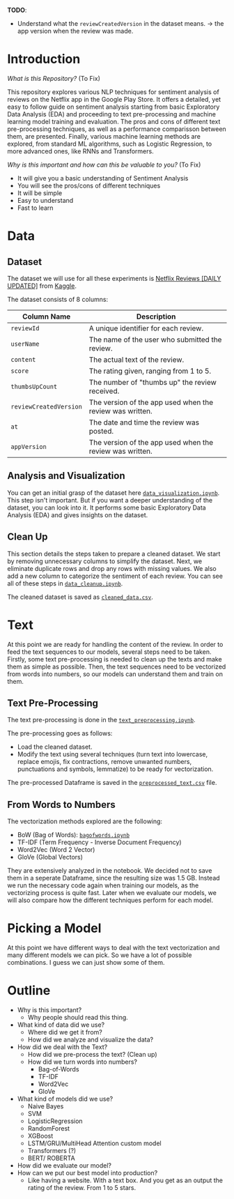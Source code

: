 **TODO**:

- Understand what the `reviewCreatedVersion` in the dataset means. -> the app version when the review was made.

# Introduction 

*What is this Repository?* (To Fix)

This repository explores various NLP techniques for sentiment analysis of reviews on the Netflix app in the Google Play Store. It offers a detailed, yet easy to follow guide on sentiment analysis starting from basic Exploratory Data Analysis (EDA) and proceeding to text pre-processing and machine learning model training and evaluation. The pros and cons of different text pre-processing techniques, as well as a performance comparisson between them, are presented. Finally, various machine learning methods are explored, from standard ML algorithms, such as Logistic Regression, to more advanced ones, like RNNs and Transformers.

*Why is this important and how can this be valuable to you?* (To Fix)

- It will give you a basic understanding of Sentiment Analysis
- You will see the pros/cons of different techniques
- It will be simple
- Easy to understand
- Fast to learn

# Data

## Dataset

The dataset we will use for all these experiments is [Netflix Reviews \[DAILY UPDATED\]](https://www.kaggle.com/datasets/ashishkumarak/netflix-reviews-playstore-daily-updated/data) from [Kaggle](https://www.kaggle.com/).

The dataset consists of 8 columns:

| Column Name            | Description                                        |
|------------------------|----------------------------------------------------|
| `reviewId`             | A unique identifier for each review.               |
| `userName`             | The name of the user who submitted the review.     |
| `content`              | The actual text of the review.                     |
| `score`                | The rating given, ranging from 1 to 5.             |
| `thumbsUpCount`        | The number of "thumbs up" the review received.     |
| `reviewCreatedVersion` | The version of the app used when the review was written. |
| `at`                   | The date and time the review was posted.           |
| `appVersion`           | The version of the app used when the review was written. |


## Analysis and Visualization

You can get an initial grasp of the dataset here [`data_visualization.ipynb`](data_visualization.ipynb). This step isn't important. But if you want a deeper understanding of the dataset, you can look into it. It performs some basic Exploratory Data Analysis (EDA) and gives insights on the dataset.

## Clean Up

This section details the steps taken to prepare a cleaned dataset. We start by removing unnecessary columns to simplify the dataset. Next, we eliminate duplicate rows and drop any rows with missing values. We also add a new column to categorize the sentiment of each review. You can see all of these steps in [`data_cleanup.ipynb`](data_cleanup.ipynb).

The cleaned dataset is saved as [`cleaned_data.csv`](cleaned_data.csv).

# Text

At this point we are ready for handling the content of the review. In order to feed the text sequences to our models, several steps need to be taken. Firstly, some text pre-processing is needed to clean up the texts and make them as simple as possible. Then, the text sequences need to be vectorized from words into numbers, so our models can understand them and train on them.

## Text Pre-Processing

The text pre-processing is done in the [`text_preprocessing.ipynb`](text_preprocessing.ipynb).

The pre-processing goes as follows:
- Load the cleaned dataset.
- Modify the text using several techniques (turn text into lowercase, replace emojis, fix contractions, remove unwanted numbers, punctuations and symbols, lemmatize) to be ready for vectorization.

The pre-processed Dataframe is saved in the [`preprocessed_text.csv`](preprocessed_text.csv) file.

## From Words to Numbers

The vectorization methods explored are the following:
- BoW (Bag of Words): [`bagofwords.ipynb`](TEXT/bagofwords.ipynb)
- TF-IDF (Term Frequency - Inverse Document Frequency)
- Word2Vec (Word 2 Vector)
- GloVe (Global Vectors)

They are extensively analyzed in the notebook. We decided not to save them in a seperate Dataframe, since the resulting size was 1.5 GB. Instead we run the necessary code again when training our models, as the vectorizing process is quite fast. Later when we evaluate our models, we will also compare how the different techniques perform for each model.

# Picking a Model

At this point we have different ways to deal with the text vectorization and many different models we can pick. So we have a lot of possible combinations. I guess we can just show some of them.

# Outline

- Why is this important?
  	- Why people should read this thing.
- What kind of data did we use?
	- Where did we get it from?
	- How did we analyze and visualize the data?
- How did we deal with the Text?
	- How did we pre-process the text? (Clean up)
	- How did we turn words into numbers?
		- Bag-of-Words
		- TF-IDF
		- Word2Vec
		- GloVe
- What kind of models did we use?
	- Naive Bayes
	- SVM
	- LogisticRegression
	- RandomForest
	- XGBoost
	- LSTM/GRU/MultiHead Attention custom model
	- Transformers (?)
	- BERT/ ROBERTA
- How did we evaluate our model?
- How can we put our best model into production?
	- Like having a website. With a text box. And you get as an output the rating of the review. From 1 to 5 stars.
